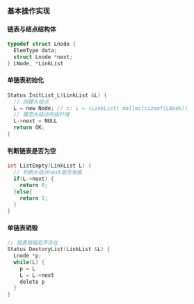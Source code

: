 ### 基本操作实现

#### 链表与结点结构体

```c
typedef struct Lnode {
  ElemType data;
  struct Lnode *next;
} LNode, *LinkList
```

#### 单链表初始化

```c
Status InitList_L(LinkList &L) {
  // 创建头结点
  L = new Node; // c: L = (LinkList) malloc(sizeof(LNode))
  // 置空头结点的指针域
  L->next = NULL
  return OK;
}
```

#### 判断链表是否为空

```c
int ListEmpty(LinkList L) {
  // 判断头结点next是否有值
  if(L->next) {
    return 0;
  }else{
    return 1;
  }
}
```

#### 单链表销毁

```c
// 链表销毁后不存在
Status DestoryList(LinkList &L) {
  Lnode *p;
  while(L) {
    p = L
    L = L->next
    delete p
  }
}
```

